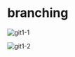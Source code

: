 # branching

![git1-1](https://github.com/user-attachments/assets/71d71909-0ee3-41d1-be14-63796d49e880)

![git1-2](https://github.com/user-attachments/assets/e9c54100-12a1-46af-afde-f5b6d4a540da)
